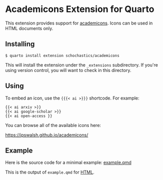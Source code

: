 # Academicons Extension for Quarto

This extension provides support for
[academicons](https://jpswalsh.github.io/academicons/). Icons can be used in
HTML documents only.

## Installing

```
$ quarto install extension schochastics/academicons
```

This will install the extension under the `_extensions` subdirectory.
If you're using version control, you will want to check in this directory.

## Using

To embed an icon, use the `{{{< ai >}}}` shortcode. For example:

```
{{< ai arxiv >}} 
{{< ai google-scholar >}}
{{< ai open-access }}
```

You can browse all of the available icons here:

<https://jpswalsh.github.io/academicons/>

## Example

Here is the source code for a minimal example: [example.qmd](example.qmd)

This is the output of `example.qmd` for [HTML](https://schochsatics.github.io/academicons/).

